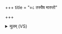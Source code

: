 +++
title = "०८ तस्यैष मारुतो"

+++
<details><summary>मूलम् (VS)</summary>

तस्यै॒ष मारु॑तो ग॒णः स ए॑ति शि॒क्याकृ॑तः ॥
</details>